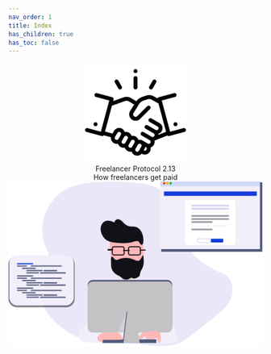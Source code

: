 ```yaml
---
nav_order: 1
title: Index
has_children: true
has_toc: false
---
```


 <div class ="brand-bit" align="center">

 <div class ="img-container">

   <img src="/images/logo.png" alt="accessibility text">

   </div>

 <div class ="brand-title">
 Freelancer Protocol 2.13
</div>

</div>

 <div class ="subtitle" style ='text-align: center;'>
How freelancers get paid
</div>

<!-- {: .fs-6 .fw-300 } -->

 <div class="main-image" align="center">
  <img src="/images/coder.png" alt="accessibility text">
</div>

<!--
{: .fs-6 .fw-300 }



---

## Why do I need this?

### 💵 Say goodbye to fees

Platforms usually charge a fee that ranges between 10% and 15% to match people together. As that's a real service it makes sense to pay the price for it, at least for the first months of the relationship.

However, it stops making sense when the parties have known each other for a while or have met outside the platform. They usually try to have a direct relationship and it usually is a mess.

### ⛑ Increased reliability


##### From client perspective

The risk of the freelancer delivering late or not at all is gone. You don't pay the bulk of the money unless you accept a demo of the working deliverable first.

##### From freelancer perspective

The risk of the client paying late or not at all is gone. Client doesn't receive anything unless you're paid in full.


### 📜 Reduced legal hassle

Each milestone is covered by a contract and we generate invoices.

### 🛠 Your new favorite project management tool


Dividing a single project into multiple milestones enables better planning and visibility. It also allows for a more gradual investment (of time for the freelancer and money for the client).

We're putting UX first to make Freelancer Protocol a pleasant tool to manage projects on.

---

Go to [Freelancer Protocol](https://www.freelancerprotocol.com/).

![GitHub Logo](/images/logo.png) -->
